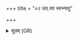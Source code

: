 +++
title = "०२ उत् त्वा स्तभ्नातु"

+++
<details><summary>मूलम् (GR)</summary>

+++(PSK 20.47.2)+++उत् त्वा स्तभ्नातु सविता देवो अग्निर्  
उन् मित्रावरुणाव् अश्विनोभा ।  
सर्वान् सपत्नान् अवधीर् युगेन  
विशां पतिर् उपसत्तैध्य् अत्र ॥
</details>